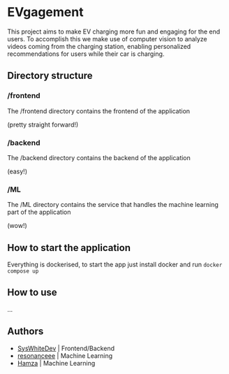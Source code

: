# EVgagement
This project aims to make EV charging more fun and engaging for the end users.
To accomplish this we make use of computer vision to analyze videos coming from the charging station, enabling personalized recommendations for users while their car is charging.


## Directory structure
### /frontend
The /frontend directory contains the frontend of the application 

(pretty straight forward!)

### /backend
The /backend directory contains the backend of the application 

(easy!)

### /ML
The /ML directory contains the service that handles the machine learning part of the application 

(wow!)

## How to start the application
Everything is dockerised, to start the app just install docker and run
```docker compose up```

## How to use
...

## Authors
- [SysWhiteDev](https://github.com/syswhitedev) | Frontend/Backend
- [resonanceee](https://github.com/resonanceee) | Machine Learning
- [Hamza](https://github.com/Hamza5955) | Machine Learning
